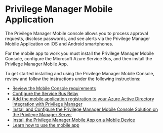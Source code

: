 [title]: # (Mobile App)
[tags]: # (mobile)
[priority]: # (15000)
# Privilege Manager Mobile Application

The Privilege Manager Mobile console allows you to process approval requests, disclose passwords, and see alerts via the Privilege Manager Mobile Application on iOS and Android smartphones.

For the mobile app to work you must install the Privilege Manager Mobile Console, configure the Microsoft Azure Service Bus, and then install the Privilege Manager Mobile App.

To get started installing and using the Privilege Manager Mobile Console, review and follow the instructions under the following instructions:

* [Review the Mobile Console requirements](sysreq.md)
* [Configure the Service Bus Relay](../how-to/infrastructure/ms-az-service-bus.md)
* [Add the mobile application registration to your Azure Active Directory integration with Privilege Manager](cfg-azure-ad.md)
* [Install and Configure the Privilege Manager Mobile Console Solution on the Privilege Manager Server](cfg-console.md)
* [Install the Privilege Manager Mobile App on a Mobile Device](install.md)
* [Learn how to use the mobile app](use-mobile.md)
